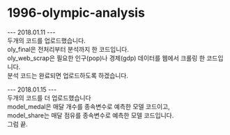 # 1996-olympic-analysis

--- 2018.01.11 --- <br/>
두개의 코드를 업로드했습니다. <br/>
oly_final은 전처리부터 분석까지 한 코드입니다. <br/>
oly_web_scrap은 필요한 인구(pop)나 경제(gdp) 데이터를 웹에서 크롤링 한 코드입니다. <br/>
분석 코드는 완료되면 업로드하도록 하겠습니다. <br/>


--- 2018.01.15 --- <br/>
두개의 코드를 더 업로드했습니다 <br/>
model_medal은 매달 개수를 종속변수로 예측한 모델 코드이고, <br/>
model_share는 매달 점유를 종속변수로 예측한 모델 코드입니다. <br/>
그럼 끝. </br>
